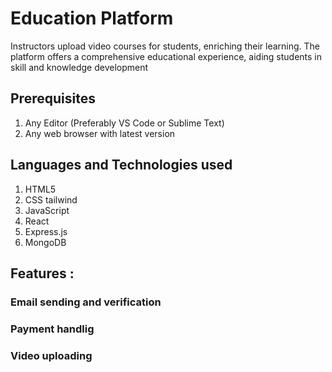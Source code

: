 # Education Platform

Instructors upload video courses for students, enriching their learning. The platform offers a comprehensive educational experience, aiding students in skill and knowledge development

## Prerequisites
1. Any Editor (Preferably VS Code or Sublime Text)
2. Any web browser with latest version

## Languages and Technologies used
1. HTML5
2. CSS tailwind
3. JavaScript 
4. React 
5. Express.js
6. MongoDB

## Features :
### Email sending and verification 
### Payment handlig 
### Video uploading
 
   
